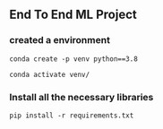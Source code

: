 ## End To End ML Project

### created a environment
```
conda create -p venv python==3.8

conda activate venv/

```
### Install all the necessary libraries
```
pip install -r requirements.txt
```
